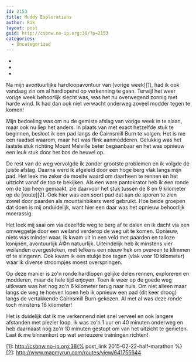 ```yaml
---
id: 2153
title: Muddy Explorations
author: Rik
layout: post
guid: http://csbnw.no-ip.org:38/?p=2153
categories:
  - Uncategorized
---
```

-
-
-
Na mijn avontuurlijke hardloopavontuur van [vorige week][1], had ik ook vandaag zin om al hardlopend op verkenning te gaan. Terwijl het weer vorige week behoorlijk slecht was, was het nu overwegend zonnig met harde wind. Ik had dan ook niet verwacht onderweg zoveel modder tegen te komen!

Mijn bedoeling was om nu de gemiste afslag van vorige week in te slaan, maar ook nu liep het anders. In plaats van met exact hetzelfde stuk te beginnen, besloot ik een pad langs de Cairnsmill Burn te volgen. Het is me een raadsel waarom, maar het was flink aanmodderen. Gelukkig was het laatste stuk richting Mount Melville beter begaanbaar en het was opnieuw een leuk stuk door het bos de heuvel op.

De rest van de weg vervolgde ik zonder grootste problemen en ik volgde de juiste afslag. Daarna werd ik afgeleid door een hoge berg vlak langs mijn pad. Het leek me zeker de moeite waard om daarheen te rennen en het uitzicht vanaf de top te bekijken. Als een ware pantokrator heb ik een ronde om de top heen gemaakt, zie daarvoor het stuk tussen de 8 en 9 kilometer op de [route][2]. Ook hier was een soort pad dat aan de sporen te zien zowel door paarden als mountainbikers werd gebruikt. Hoe beide groepen dat doen is mij onduidelijk, want hier een daar was het opnieuw behoorlijk moerassig.

Het leek mij saai om via dezelfde weg te berg af te dalen en ik dacht via een omweggetje door een weiland verderop de weg uit te komen. Opnieuw, niets was minder waar. Ik kwam uit in een veld met paarden en talloze konijnen, avontuurlijk Ã©n natuurlijk. Uiteindelijk heb ik minstens vier weilanden overgestoken, met telkens een nieuw hek om overeen te klimmen of te slingeren. Ook kwam ik een stukje bos tegen (vlak voor 10 kilometer) waar ik diverse stroompjes moest overspringen.

Op deze manier is zo'n ronde hardlopen gelijke delen rennen, exploreren en modderen, maar de hele tijd enjoyen. Toen ik weer op de goede weg uitkwam was het nog zo'n 6 kilometer terug naar huis. Om niet alleen maar langs de weg te hoeven lopen heb ik opnieuw een pad (dit keer droog) langs de vertakkende Cairnsmill Burn gekozen. Al met al was deze ronde toch minstens 16 kilometer!

Het is duidelijk dat ik me verkennend niet snel verveel en ook langere afstanden met plezier loop. Ik was zo'n 1 uur en 40 minuten onderweg en heb daarnaast nog zo'n 10 minuten gestopt om van het uitzicht te genieten. Laat ik me binnenkort op wat serieuzere trainingen richten!

 [1]: http://csbnw.no-ip.org:38{% post_link 2015-02-22-half-marathon %}
 [2]: http://www.mapmyrun.com/routes/view/641755644